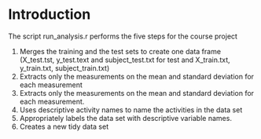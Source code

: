 # Introduction

The script run_analysis.r performs the five steps for the course project

1. Merges the training and the test sets to create one data frame
    (X_test.tst, y_test.text and subject_test.txt for test and X_train.txt, y_train.txt, subject_train.txt)
2. Extracts only the measurements on the mean and standard deviation for each measurement
2. Extracts only the measurements on the mean and standard deviation for each measurement.
3. Uses descriptive activity names to name the activities in the data set
4. Appropriately labels the data set with descriptive variable names.
5. Creates a new tidy data set 
